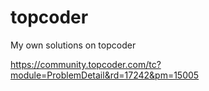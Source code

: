 # topcoder
My own solutions on topcoder


https://community.topcoder.com/tc?module=ProblemDetail&rd=17242&pm=15005
